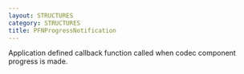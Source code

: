 ```yaml
---
layout: STRUCTURES
category: STRUCTURES
title: PFNProgressNotification
---
```


Application defined callback function called when codec component progress is made.
